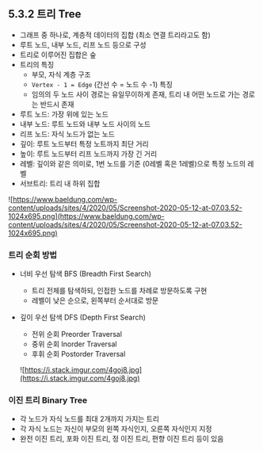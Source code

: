 ## 5.3.2 트리 Tree

- 그래프 중 하나로, 계층적 데이터의 집합 (최소 연결 트리라고도 함)
- 루트 노드, 내부 노드, 리프 노드 등으로 구성
- 트리로 이루어진 집합은 숲
- 트리의 특징
    - 부모, 자식 계층 구조
    - `Vertex - 1 = Edge` (간선 수 = 노드 수 -1) 특징
    - 임의의 두 노드 사이 경로는 유일무이하게 존재, 트리 내 어떤 노드로 가는 경로는 반드시 존재
- 루트 노드: 가장 위에 있는 노드
- 내부 노드: 루트 노드와 내부 노드 사이의 노드
- 리프 노드: 자식 노드가 없는 노드
- 깊이: 루트 노드부터 특정 노트까지 최단 거리
- 높이: 루트 노드부터 리프 노드까지 가장 긴 거리
- 레벨: 깊이와 같은 의미로, 1번 노드를 기준 (0레벨 혹은 1레벨)으로 특정 노드의 레벨
- 서브트리: 트리 내 하위 집합

![https://www.baeldung.com/wp-content/uploads/sites/4/2020/05/Screenshot-2020-05-12-at-07.03.52-1024x695.png](https://www.baeldung.com/wp-content/uploads/sites/4/2020/05/Screenshot-2020-05-12-at-07.03.52-1024x695.png)

### 트리 순회 방법

- 너비 우선 탐색 BFS (Breadth First Search)
    - 트리 전체를 탐색하되, 인접한 노드를 차례로 방문하도록 구현
    - 레벨이 낮은 순으로, 왼쪽부터 순서대로 방문
- 깊이 우선 탐색 DFS (Depth First Search)
    - 전위 순회 Preorder Traversal
    - 중위 순회 Inorder Traversal
    - 후휘 순회 Postorder Traversal
    
    ![https://i.stack.imgur.com/4goj8.jpg](https://i.stack.imgur.com/4goj8.jpg)
    

### 이진 트리 Binary Tree

- 각 노드가 자식 노드를 최대 2개까지 가지는 트리
- 각 자식 노드는 자신이 부모의 왼쪽 자식인지, 오른쪽 자식인지 지정
- 완전 이진 트리, 포화 이진 트리, 정 이진 트리, 편향 이진 트리 등이 있음